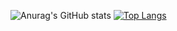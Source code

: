 ![Anurag's GitHub stats](https://github-readme-stats.vercel.app/api?username=backendINFJ&theme=vue_icons=true)
[![Top Langs](https://github-readme-stats.vercel.app/api/top-langs/?username=backendINFJ)](https://github.com/anuraghazra/github-readme-stats)

